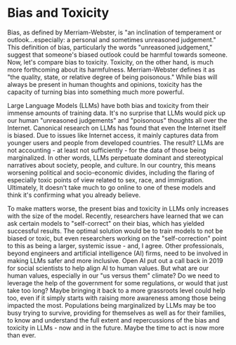 # Bias and Toxicity 
Bias, as defined by Merriam-Webster, is "an inclination of temperament or outlook…especially: a personal and sometimes unreasoned judgement." This definition of bias, particularly the words "unreasoned judgement," suggest that someone's biased outlook could be harmful towards someone. Now, let's compare bias to toxicity. Toxicity, on the other hand, is much more forthcoming about its harmfulness. Merriam-Webster defines it as "the quality, state, or relative degree of being poisonous." While bias will always be present in human thoughts and opinions, toxicity has the capacity of turning bias into something much more powerful.

Large Language Models (LLMs) have both bias and toxicity from their immense amounts of training data. It's no surprise that LLMs would pick up our human "unreasoned judgements" and "poisonous" thoughts all over the Internet. Canonical research on LLMs has found that even the Internet itself is biased. Due to issues like Internet access, it mainly captures data from younger users and people from developed countries. The result? LLMs are not accounting - at least not sufficiently - for the data of those being marginalized. In other words, LLMs perpetuate dominant and stereotypical narratives about society, people, and culture. In our country, this means worsening political and socio-economic divides, including the flaring of especially toxic points of view related to sex, race, and immigration. Ultimately, It doesn't take much to go online to one of these models and think it's confirming what you already believe. 

To make matters worse, the present bias and toxicity in LLMs only increases with the size of the model. Recently, researchers have learned that we can ask certain models to "self-correct" on their bias, which has yielded successful results. The optimal solution would be to train models to not be biased or toxic, but even researchers working on the "self-correction" point to this as being a larger, systemic issue - and, I agree. Other professionals, beyond engineers and artificial intelligence (AI) firms, need to be involved in making LLMs safer and more inclusive. Open AI put out a call back in 2019 for social scientists to help align AI to human values. But what are our human values, especially in our "us versus them" climate? Do we need to leverage the help of the government for some regulations, or would that just take too long? Maybe bringing it back to a more grassroots level could help too, even if it simply starts with raising more awareness among those being impacted the most. Populations being marginalized by LLMs may be too busy trying to survive, providing for themselves as well as for their families, to know and understand the full extent and repercussions of the bias and toxicity in LLMs - now and in the future. Maybe the time to act is now more than ever. 
